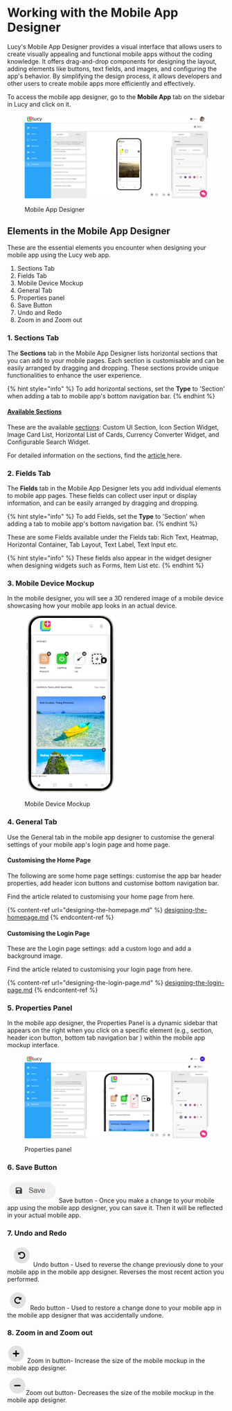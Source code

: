 # Working with the Mobile App Designer

Lucy's Mobile App Designer provides a visual interface that allows users to create visually appealing and functional mobile apps without the coding knowledge. It offers drag-and-drop components for designing the layout, adding elements like buttons, text fields, and images, and configuring the app's behavior. By simplifying the design process, it allows developers and other users to create mobile apps more efficiently and effectively.

To access the mobile app designer, go to the **Mobile App** tab on the sidebar in Lucy and click on it.&#x20;

<figure><img src="../../.gitbook/assets/Mobile App tab_s4 (1).png" alt=""><figcaption><p>Mobile App Designer</p></figcaption></figure>

## Elements in the Mobile App Designer

These are the essential elements you encounter when designing your mobile app using the Lucy web app.

1. Sections Tab
2. Fields Tab
3. Mobile Device Mockup
4. General Tab
5. Properties panel
6. Save Button
7. Undo and Redo
8. Zoom in and Zoom out

### 1. Sections Tab

The **Sections** tab in the Mobile App Designer lists horizontal sections that you can add to your mobile pages. Each section is customisable and can be easily arranged by dragging and dropping. These sections provide unique functionalities to enhance the user experience.

{% hint style="info" %}
To add horizontal sections, set the **Type** to 'Section' when adding a tab to mobile app's bottom navigation bar.&#x20;
{% endhint %}

#### [Available Sections](choosing-a-page-type.md#id-1-sections)

These are the available [sections](choosing-a-page-type.md#id-1-sections): Custom UI Section, Icon Section Widget, Image Card List, Horizontal List of Cards, Currency Converter Widget, and Configurable Search Widget.

For detailed information on the sections, find the [article ](choosing-a-page-type.md#id-1-sections)here.

### 2. Fields Tab

The **Fields** tab in the Mobile App Designer lets you add individual elements to mobile app pages. These fields can collect user input or display information, and can be easily arranged by dragging and dropping.&#x20;

{% hint style="info" %}
To add Fields, set the **Type** to 'Section' when adding a tab to mobile app's bottom navigation bar.&#x20;
{% endhint %}

These are some Fields available under the Fields tab: Rich Text, Heatmap, Horizontal Container, Tab Layout, Text Label, Text Input etc.

{% hint style="info" %}
These fields also appear in the widget designer when designing widgets such as Forms, Item List etc.
{% endhint %}

### 3. Mobile Device Mockup

In the mobile designer, you will see a 3D rendered image of a mobile device showcasing how your mobile app looks in an actual device.

<figure><img src="../../.gitbook/assets/image (1) (1) (1) (1) (1) (1) (1) (1).png" alt="" width="208"><figcaption><p>Mobile Device Mockup</p></figcaption></figure>

### 4. General Tab

Use the General tab in the mobile app designer to customise the general settings of your mobile app's login page and home page.&#x20;

#### Customising the Home Page

The following are some home page settings: customise the app bar header properties, add header icon buttons and customise bottom navigation bar.

Find the article related to customising your home page from here.

{% content-ref url="designing-the-homepage.md" %}
[designing-the-homepage.md](designing-the-homepage.md)
{% endcontent-ref %}

#### Customising the  Login Page

These are the Login page settings: add a custom logo and add a background image.

Find the article related to customising your login page from here.

{% content-ref url="designing-the-login-page.md" %}
[designing-the-login-page.md](designing-the-login-page.md)
{% endcontent-ref %}

### 5. Properties Panel

In the mobile app designer, the Properties Panel is a dynamic sidebar that appears on the right when you click on a specific element (e.g., section, header icon button, bottom tab navigation bar ) within the mobile app mockup interface.

<figure><img src="../../.gitbook/assets/image (32).png" alt=""><figcaption><p>Properties panel</p></figcaption></figure>

### 6. Save Button

![](<../../.gitbook/assets/image (28).png>)Save button - Once you make a change to your mobile app using the mobile app designer, you can save it. Then it will be reflected in your actual mobile app.

### 7. Undo and Redo

![](<../../.gitbook/assets/image (26).png>)Undo button - Used to reverse the change previously done to your mobile app in the mobile app designer. Reverses the most recent action you performed.

![](<../../.gitbook/assets/image (27).png>)Redo button - Used to restore a change done to your mobile app in the mobile app designer that was accidentally undone.

### 8. Zoom in and Zoom out

![](<../../.gitbook/assets/image (30).png>)Zoom in button- Increase the size of the mobile mockup in the mobile app designer.

![](<../../.gitbook/assets/image (31).png>)Zoom out button- Decreases the size of the mobile mockup in the mobile app designer.
